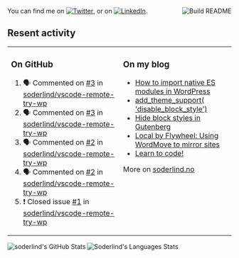 
<a href="https://github.com/soderlind/soderlind/actions"><img src="https://github.com/soderlind/soderlind/workflows/Build%20README/badge.svg" align="right" alt="Build README"></a>

<!-- Actual text -->
You can find me on [![Twitter][1.2]][1], or on [![LinkedIn][2.2]][2].

<!-- Icons -->

[1.2]: http://i.imgur.com/wWzX9uB.png (twitter icon without padding)
[2.2]: https://raw.githubusercontent.com/MartinHeinz/MartinHeinz/master/linkedin-3-16.png (LinkedIn icon without padding)

<!-- Links to your social media accounts -->

[1]: https://twitter.com/soderlind
[2]: https://www.linkedin.com/in/soderlind/

## Resent activity

<table width="100%" border="0"><tr><td valign="top" width="49%">

### On GitHub

<!--START_SECTION:activity-->
1. 🗣 Commented on [#3](https://github.com/soderlind/vscode-remote-try-wp/issues/3) in [soderlind/vscode-remote-try-wp](https://github.com/soderlind/vscode-remote-try-wp)
2. 🗣 Commented on [#3](https://github.com/soderlind/vscode-remote-try-wp/issues/3) in [soderlind/vscode-remote-try-wp](https://github.com/soderlind/vscode-remote-try-wp)
3. 🗣 Commented on [#2](https://github.com/soderlind/vscode-remote-try-wp/issues/2) in [soderlind/vscode-remote-try-wp](https://github.com/soderlind/vscode-remote-try-wp)
4. 🗣 Commented on [#2](https://github.com/soderlind/vscode-remote-try-wp/issues/2) in [soderlind/vscode-remote-try-wp](https://github.com/soderlind/vscode-remote-try-wp)
5. ❗️ Closed issue [#1](https://github.com/soderlind/vscode-remote-try-wp/issues/1) in [soderlind/vscode-remote-try-wp](https://github.com/soderlind/vscode-remote-try-wp)
<!--END_SECTION:activity-->

</td><td valign="top" width="49%">

### On my blog

<!-- BLOG:START -->
- [How to import native ES modules in WordPress](https://soderlind.no/how-to-import-native-es-modules-in-wordpress/)
- [add_theme_support&lpar; &#39;disable_block_style&#39;&rpar;](https://soderlind.no/add-theme-support-disable-block-style/)
- [Hide block styles in Gutenberg](https://soderlind.no/hide-block-styles-in-gutenberg/)
- [Local by Flywheel: Using WordMove to mirror sites](https://soderlind.no/local-by-flywheel-using-wordmove-to-mirror-sites/)
- [Learn to code!](https://soderlind.no/learn-to-code/)
<!-- BLOG:END -->

More on [soderlind.no](https://soderlind.no/)
</td></tr></table>

<img align="left"  alt="soderlind's GitHub Stats" src="https://awesome-github-stats.azurewebsites.net/user-stats/soderlind?cardType=level-alternate" />
<img align="left" alt="Soderlind's Languages Stats" src="https://github-readme-stats-d1emiyjuh.vercel.app/api/top-langs/?username=soderlind" />




